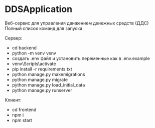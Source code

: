 # DDSApplication
Веб-сервис для управления движением денежных средств (ДДС)\
Полный список команд для запуска



Сервер:
* cd backend
* python -m venv venv
* cоздать .env файл и установить переменные как в .env.example
* venv\Scripts\activate
* pip install -r requirements.txt
* python manage.py makemigrations
* python manage.py migrate
* python manage.py load_initial_data
* python manage.py runserver

Клиент:
* cd frontend
* npm i
* npm start
